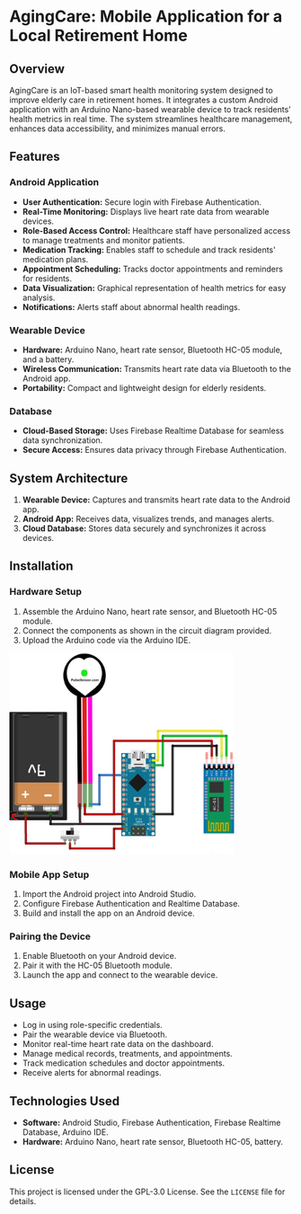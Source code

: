 # AgingCare: Mobile Application for a Local Retirement Home

## Overview
AgingCare is an IoT-based smart health monitoring system designed to improve elderly care in retirement homes. It integrates a custom Android application with an Arduino Nano-based wearable device to track residents' health metrics in real time. The system streamlines healthcare management, enhances data accessibility, and minimizes manual errors.

## Features
### Android Application
- **User Authentication:** Secure login with Firebase Authentication.  
- **Real-Time Monitoring:** Displays live heart rate data from wearable devices.  
- **Role-Based Access Control:** Healthcare staff have personalized access to manage treatments and monitor patients.  
- **Medication Tracking:** Enables staff to schedule and track residents' medication plans.  
- **Appointment Scheduling:** Tracks doctor appointments and reminders for residents.  
- **Data Visualization:** Graphical representation of health metrics for easy analysis.  
- **Notifications:** Alerts staff about abnormal health readings.  

### Wearable Device
- **Hardware:** Arduino Nano, heart rate sensor, Bluetooth HC-05 module, and a battery.  
- **Wireless Communication:** Transmits heart rate data via Bluetooth to the Android app.  
- **Portability:** Compact and lightweight design for elderly residents.  

### Database
- **Cloud-Based Storage:** Uses Firebase Realtime Database for seamless data synchronization.  
- **Secure Access:** Ensures data privacy through Firebase Authentication.  

## System Architecture
1. **Wearable Device:** Captures and transmits heart rate data to the Android app.  
2. **Android App:** Receives data, visualizes trends, and manages alerts.  
3. **Cloud Database:** Stores data securely and synchronizes it across devices.

## Installation
### Hardware Setup
1. Assemble the Arduino Nano, heart rate sensor, and Bluetooth HC-05 module.  
2. Connect the components as shown in the circuit diagram provided.  
3. Upload the Arduino code via the Arduino IDE.
<img src="https://github.com/Zelawon/AgingCare/blob/master/Images/AgingCarePCB_nano.jpg" width="400"/>

### Mobile App Setup
1. Import the Android project into Android Studio.  
2. Configure Firebase Authentication and Realtime Database.  
3. Build and install the app on an Android device.

### Pairing the Device
1. Enable Bluetooth on your Android device.  
2. Pair it with the HC-05 Bluetooth module.  
3. Launch the app and connect to the wearable device.

## Usage
- Log in using role-specific credentials.  
- Pair the wearable device via Bluetooth.  
- Monitor real-time heart rate data on the dashboard.  
- Manage medical records, treatments, and appointments.  
- Track medication schedules and doctor appointments.  
- Receive alerts for abnormal readings.

## Technologies Used
- **Software:** Android Studio, Firebase Authentication, Firebase Realtime Database, Arduino IDE.  
- **Hardware:** Arduino Nano, heart rate sensor, Bluetooth HC-05, battery.  

## License
This project is licensed under the GPL-3.0 License. See the `LICENSE` file for details.
